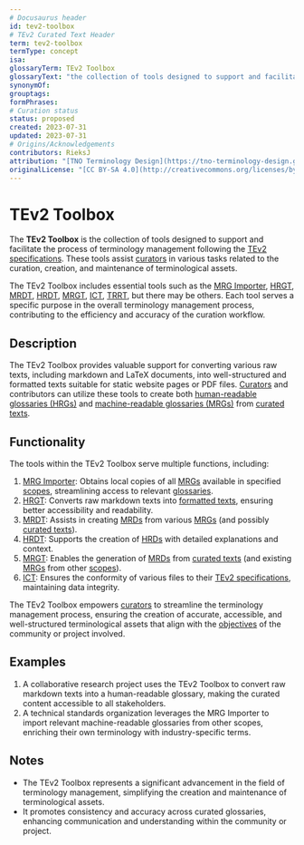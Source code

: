 ```yaml
---
# Docusaurus header
id: tev2-toolbox
# TEv2 Curated Text Header
term: tev2-toolbox
termType: concept
isa:
glossaryTerm: TEv2 Toolbox
glossaryText: "the collection of tools designed to support and facilitate the process of terminology management following the [TEv2 specifications](/docs/overview). These tools assist [curators](@) in various tasks related to the curation, creation, and maintenance of terminological assets."
synonymOf:
grouptags:
formPhrases:
# Curation status
status: proposed
created: 2023-07-31
updated: 2023-07-31
# Origins/Acknowledgements
contributors: RieksJ
attribution: "[TNO Terminology Design](https://tno-terminology-design.github.io/tev2-specifications/docs)"
originalLicense: "[CC BY-SA 4.0](http://creativecommons.org/licenses/by-sa/4.0/?ref=chooser-v1)"
---
```


# TEv2 Toolbox

The **TEv2 Toolbox** is the collection of tools designed to support and facilitate the process of terminology management following the [TEv2 specifications](/docs/overview). These tools assist [curators](@) in various tasks related to the curation, creation, and maintenance of terminological assets.

The TEv2 Toolbox includes essential tools such as the [MRG Importer](@), [HRGT](@), [MRDT](@), [HRDT](@), [MRGT](@), [ICT](@), [TRRT](@), but there may be others. Each tool serves a specific purpose in the overall terminology management process, contributing to the efficiency and accuracy of the curation workflow.

## Description

The TEv2 Toolbox provides valuable support for converting various raw texts, including markdown and LaTeX documents, into well-structured and formatted texts suitable for static website pages or PDF files. [Curators](@) and contributors can utilize these tools to create both [human-readable glossaries (HRGs)](hrg@) and [machine-readable glossaries (MRGs)](mrg@) from [curated texts](@).

## Functionality

The tools within the TEv2 Toolbox serve multiple functions, including:

1. [MRG Importer](@): Obtains local copies of all [MRGs](@) available in specified [scopes](@), streamlining access to relevant [glossaries](@).
2. [HRGT](@): Converts raw markdown texts into [formatted texts](@), ensuring better accessibility and readability.
3. [MRDT](@): Assists in creating [MRDs](@) from various [MRGs](@) (and possibly [curated texts](@)).
4. [HRDT](@): Supports the creation of [HRDs](@) with detailed explanations and context.
5. [MRGT](@): Enables the generation of [MRDs](@) from [curated texts](@) (and existing [MRGs](@) from other [scopes](@)).
6. [ICT](@): Ensures the conformity of various files to their [TEv2 specifications](/docs-spec-files), maintaining data integrity.

The TEv2 Toolbox empowers [curators](@) to streamline the terminology management process, ensuring the creation of accurate, accessible, and well-structured terminological assets that align with the [objectives](@) of the community or project involved.

## Examples

1. A collaborative research project uses the TEv2 Toolbox to convert raw markdown texts into a human-readable glossary, making the curated content accessible to all stakeholders.
2. A technical standards organization leverages the MRG Importer to import relevant machine-readable glossaries from other scopes, enriching their own terminology with industry-specific terms.

## Notes

- The TEv2 Toolbox represents a significant advancement in the field of terminology management, simplifying the creation and maintenance of terminological assets.
- It promotes consistency and accuracy across curated glossaries, enhancing communication and understanding within the community or project.
